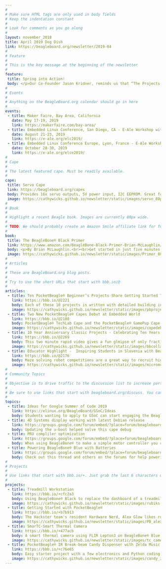 ```yaml
---
# 
# Make sure HTML tags are only used in body fields
# Keep the indentation constant
# 
# Look for comments as you go along
#
layout: november_2018
title: April 2019 Dog Dish
link: https://beagleboard.org/newsletter/2019-04
#
# Feature
#
# This is the key message at the beginning of the newsletter
#
feature:
 title: Spring into Action!
 body: </p>Our Co-Founder Jason Kridner, reminds us that “The Projects tell the story.” In assembling this month’s newsletter we are so energized by the variety of projects using BeagleBoards® that are telling great stories.   From simple LED blink “hello world” projects from beginners to deep in the ocean rovers to space station research, BeagleBoard.org® based projects are inspiring!   We are excited to see how BeagleBone® and PocketBeagle® are enabling new ideas to spring into action.  We love spring; the air is full of energy and fresh ideas.  We want to hear about yours.<br>&mdash;<strong>Christine Long</strong>, <em>Executive Director</em></p>
#
# Events
#
# Anything on the BeagleBoard.org calendar should go in here
#
events:
 - title: Maker Faire, Bay Area, California
   date: May 17-19, 2019 
   link: https://makerfaire.com/bay-area/
 - title: Embedded Linux Conference, San Diego, CA - E-Ale Workshop with PocketBeagle®
   date: August 21-23, 2019 
   link: https://e-ale.org/elc2019/
 - title: Embedded Linux Conference Europe, Lyon, France - E-Ale Workshop with PocketBeagle®
   date: October 28-30, 2019
   link: https://e-ale.org/elce2019/
#
# Cape
#
# The latest featured cape. Must be readily available.
#
cape:
 title: Servo Cape
 link: https://beagleboard.org/capes
 body: Provides 16x servo outputs, 5V power input, I2C EEPROM. Great for Robotics and automation projects.
 image: https://cathywicks.github.io/newsletter/static/images/servo_80px.jpg
#
# Book
#
# Highlight a recent Beagle book. Images are currently 80px wide.
# 
# TODO: We should probably create an Amazon Smile affiliate link for future books.
#
book:
 title: The BeagleBone® Black Primer
 link: https://www.amazon.com/BeagleBone-Black-Primer-Brian-McLaughlin/dp/0789753863
 body: <p>By Brian McLaughlin.<br><br>Get started in just five minutes. This book starts with embedded programming concepts and continues through a variety of projects.</p>
 image: https://cathywicks.github.io/newsletter/static/images/Primer_80px.jpg
#
# Articles
#
# These are BeagleBoard.org blog posts.
#
# Try to use the short URLs that start with bbb.io/@
#
articles:
 - title: Ten PocketBeagle® Beginner’s Projects Share Getting Started Tips
   link: https://bbb.io/@2221
   body: Each of these 10 projects is written with detailed building instructions, code, diagrams and photos, and the authors would enjoy your feedback.
   image: https://cathywicks.github.io/newsletter/static/images/pbprojects_280px.jpg
 - title: Two New PocketBeagle® Capes Debut at Embedded World
   link: https://bbb.io/@2188
   body: PocketBeagle® TechLab Cape and the PocketBeagle® GamePup Cape made their debut to thousands of visitors.  With plenty of IO and interesting features, these two capes are a great way to have fun while learning embedded programming or to start a larger project.
   image: https://cathywicks.github.io/newsletter/static/images/capedebut_280px.jpg
 - title: 10 Year Anniversary Classic Projects - Celebrating Ten Years of Projects Video
   link: https://bbb.io/@2269
   body: This two minute rapid video gives a fun glmipse of only fraction of the inspiring projects from our community!
   image: https://cathywicks.github.io/newsletter/static/images/bbcollage_280px.jpg
 - title: Educator Highlight -  Inspiring Students in Slovenia with BeagleBone® Blue Based Micromouse
   link: https://bbb.io/@2176
   body: Maze solving robot competitions are a great way to recruit high school students into engineering.
   image: https://cathywicks.github.io/newsletter/static/images/micromouse_280px.jpg
#
# Community Topics
#
# Objective is to drive traffic to the discussion list to increase participation.
#
# Be sure to use links that start with beagleboard.org/discuss. You can grab the links from there.
#
topics:
 - title: Ideas for Google Summer of Code 2019
   link: https://elinux.org/BeagleBoard/GSoC/Ideas
   body: Students wanting to apply to GSoC can start engaging the BeagleBoard.org® community now
 - title: 4D Systems display working with latest Debian release
   link: https://groups.google.com/forum/embed/?place=forum/beagleboard&showsearch=true&showpopout=true&showtabs=false&hideforumtitle=true&parenturl=http%3A%2F%2Fbeagleboard.org%2Fdiscuss#!category-topic/beagleboard/beaglebone-black/vp0EoJQmVSk
   body: Updating the u-boot helped solve this cape debug
 - title: PRU compliler optimization
   link: https://groups.google.com/forum/embed/?place=forum/beagleboard&showsearch=true&showpopout=true&showtabs=false&hideforumtitle=true&parenturl=http%3A%2F%2Fbeagleboard.org%2Fdiscuss#!category-topic/beagleboard/beaglebone-black/rFcrA6v74T4
   body: When using BeagleBone® to make a simple motor controller you can use PRU's to do the critical timing events.
 - title: Powering BeagleBone® Blue with Batteries
   link: https://groups.google.com/forum/embed/?place=forum/beagleboard&showsearch=true&showpopout=true&showtabs=false&hideforumtitle=true&parenturl=https%3A%2F%2Fbeagleboard.org%2Fdiscuss#!category-topic/beagleboard/beaglebone-blue/2luFEUXt-Kg
   body: Check out this thread and others on the forums for help powering your robots
#
# Projects
#
# Use links that start with bbb.io/+. Just grab the last 6 characters of the project URL to put at the end.
#
projects:
 - title: Treadmill Workstation
   link: https://bbb.io/+cfc2a3
   body: Using BeagleBone® Black to replace the dashboard of a treadmill enables walking and coding at the same time!
   image: https://cathywicks.github.io/newsletter/static/images/rubiks-280px.jpg
 - title: Getting Started with PocketBeagle®
   link: https://bbb.io/+b7b913
   body: The Hackster team's resident Hardware Nerd, Alex Glow likes robots, music, EEG, wearables, languages and PocketBeagle®.
   image: https://cathywicks.github.io/newsletter/static/images/PB_alexglow_280px.jpg
 - title: SmarTC-Smart Thermal Camera
   link: https://bbb.io/+477acb
   body: A smart thermal camera using FLIR Lepton3 on BeagleBone® Blue board. The project won the "FLIR Lepton3/BeagleBone® Blue challenge" in 2017.
   image: https://cathywicks.github.io/newsletter/static/images/tc_camera_280px.jpg
 - title: PocketBeagle® IR Break-beam Candy Dispenser with Zelda Music
   link: https://bbb.io/+c76e65
   body: Easy starter project with a few electronics and Python coding with PocketBeagle®
   image: https://cathywicks.github.io/newsletter/static/images/candy_zelda_280px.jpg
---
```

